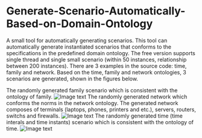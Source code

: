 # Generate-Scenario-Automatically-Based-on-Domain-Ontology
A small tool for automatically generating scenarios. This tool can automatically generate instantiated scenarios that conforms to the specifications in the predefined domain ontology. The free version supports single thread and single small scenario (within 50 instances, relationship between 200 instances).
There are 3 examples in the source code: time, family and network. Based on the time, family and network ontologies, 3 scenarios are generated, shown in the figures below.

The randomly generated family scenario which is consistent with the ontology of family.
![Image text](https://github.com/liubin0314/Generate-Scenario-Automatically-Based-on-Domain-Ontology/blob/examples/family_randScenes.PNG)
The randomly generated network which conforms the norms in the network ontology. The generated network composes of terminals (laptops, phones, printers and etc.),  servers, routers, switchs and firewalls.
![Image text](https://github.com/liubin0314/Generate-Scenario-Automatically-Based-on-Domain-Ontology/blob/examples/network.PNG)
The randomly generated time (time interals and time instants) scenario which is consistent with the ontology of time.
![Image text](https://github.com/liubin0314/Generate-Scenario-Automatically-Based-on-Domain-Ontology/blob/examples/time.PNG)
